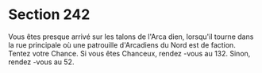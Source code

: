 # Section 242

Vous êtes presque arrivé sur les talons de l'Arca dien, lorsqu'il
tourne dans la rue principale où une patrouille d'Arcadiens du
Nord est de faction. Tentez votre Chance. Si vous êtes Chanceux,
rendez -vous au 132. Sinon, rendez -vous au 52.